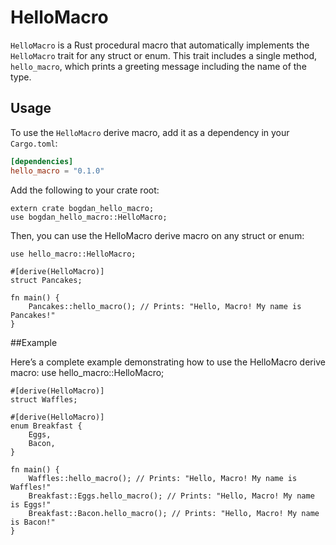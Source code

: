 # HelloMacro

`HelloMacro` is a Rust procedural macro that automatically implements the `HelloMacro` trait for any struct or enum. This trait includes a single method, `hello_macro`, which prints a greeting message including the name of the type.

## Usage

To use the `HelloMacro` derive macro, add it as a dependency in your `Cargo.toml`:

```toml
[dependencies]
hello_macro = "0.1.0"
```

Add the following to your crate root:

```
extern crate bogdan_hello_macro;
use bogdan_hello_macro::HelloMacro;
```

Then, you can use the HelloMacro derive macro on any struct or enum:

```
use hello_macro::HelloMacro;

#[derive(HelloMacro)]
struct Pancakes;

fn main() {
    Pancakes::hello_macro(); // Prints: "Hello, Macro! My name is Pancakes!"
}
```

##Example

Here’s a complete example demonstrating how to use the HelloMacro derive macro:
use hello_macro::HelloMacro;

```
#[derive(HelloMacro)]
struct Waffles;

#[derive(HelloMacro)]
enum Breakfast {
    Eggs,
    Bacon,
}

fn main() {
    Waffles::hello_macro(); // Prints: "Hello, Macro! My name is Waffles!"
    Breakfast::Eggs.hello_macro(); // Prints: "Hello, Macro! My name is Eggs!"
    Breakfast::Bacon.hello_macro(); // Prints: "Hello, Macro! My name is Bacon!"
}
```
